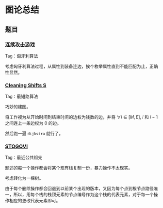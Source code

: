 # 图论总结

## 题目

### [连续攻击游戏](https://www.luogu.com.cn/problem/P1640)

Tag：匈牙利算法

考虑匈牙利算法过程，从属性到装备连边，挨个枚举属性直到不能匹配为止，正确性显然。

### [Cleaning Shifts S](https://www.luogu.com.cn/problem/P4644)

Tag：最短路算法

巧妙的建图。

将工作视为从开始时间到结束时间的边权为钱数的边，并将 $\forall i\in [M, E]$, $i$ 和 $i - 1$ 之间连上一条边权为 $0$ 的边。

然后跑一遍 `dijkstra` 就行了。

### [STOGOVI](https://www.luogu.com.cn/problem/P4810)

Tag：最近公共祖先

题述的每一个操作都会将某个现有栈复制一份，暴力操作不太现实。

考虑转化为一棵树。

由于每个删除操作都会回退到以前某个出现的版本，又因为每个点到根节点路径唯一，所以，用每个栈的栈顶元素的节点编号作为这个栈的代表元素，对于每一个操作相应的更改代表元素即可。
